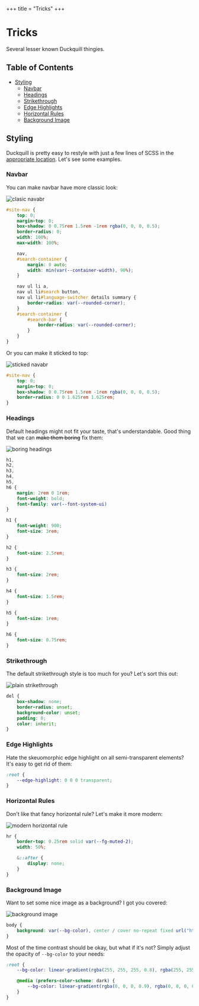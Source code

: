 +++
title = "Tricks"
+++

# Tricks

Several lesser known Duckquill thingies.

## Table of Contents

- [Styling](#styling)
  - [Navbar](#navbar)
  - [Headings](#headings)
  - [Strikethrough](#strikethrough)
  - [Edge Highlights](#edge-highlights)
  - [Horizontal Rules](#horizontal-rules)
  - [Background Image](#background-image)

## Styling

Duckquill is pretty easy to restyle with just a few lines of SCSS in the [appropriate location](@/_index.md#custom-stylesheets). Let's see some examples.

### Navbar

You can make navbar have more classic look:

![clasic navabr](https://files.catbox.moe/udj332.png)

```scss
#site-nav {
    top: 0;
    margin-top: 0;
    box-shadow: 0 0.75rem 1.5rem -1rem rgba(0, 0, 0, 0.5);
    border-radius: 0;
    width: 100%;
    max-width: 100%;

    nav,
    #search-container {
        margin: 0 auto;
        width: min(var(--container-width), 90%);
    }

    nav ul li a,
    nav ul li#search button,
    nav ul li#language-switcher details summary {
        border-radius: var(--rounded-corner);
    }
    #search-container {
        #search-bar {
            border-radius: var(--rounded-corner);
        }
    }
}
```

Or you can make it sticked to top:

![sticked navabr](https://files.catbox.moe/wkweqh.png)

```scss
#site-nav {
    top: 0;
    margin-top: 0;
    box-shadow: 0 0.75rem 1.5rem -1rem rgba(0, 0, 0, 0.5);
    border-radius: 0 0 1.625rem 1.625rem;
}
```

### Headings

Default headings might not fit your taste, that's understandable. Good thing that we can ~~make them boring~~ fix them:

![boring headings](https://files.catbox.moe/6ok740.png)

```scss
h1,
h2,
h3,
h4,
h5,
h6 {
    margin: 2rem 0 1rem;
    font-weight: bold;
    font-family: var(--font-system-ui)
}

h1 {
    font-weight: 900;
	font-size: 3rem;
}

h2 {
	font-size: 2.5rem;
}

h3 {
	font-size: 2rem;
}

h4 {
	font-size: 1.5rem;
}

h5 {
	font-size: 1rem;
}

h6 {
	font-size: 0.75rem;
}
```

### Strikethrough

The default strikethrough style is too much for you? Let's sort this out:

![plain strikethrough](https://files.catbox.moe/y2tbwm.png)

```scss
del {
    box-shadow: none;
    border-radius: unset;
    background-color: unset;
    padding: 0;
    color: inherit;
}
```

### Edge Highlights

Hate the skeuomorphic edge highlight on all semi-transparent elements? It's easy to get rid of them:

```scss
:root {
    --edge-highlight: 0 0 0 transparent;
}
```

### Horizontal Rules

Don't like that fancy horizontal rule? Let's make it more modern:

![modern horizontal rule](https://files.catbox.moe/qyqzoy.png)

```scss
hr {
    border-top: 0.25rem solid var(--fg-muted-2);
    width: 50%;

    &::after {
        display: none;
    }
}
```

### Background Image

Want to set some nice image as a background? I got you covered:

![background image](https://files.catbox.moe/kgrgqr.png)

```scss
body {
    background: var(--bg-color), center / cover no-repeat fixed url("https://images.unsplash.com/photo-1523712999610-f77fbcfc3843?q=80&w=1170&auto=format&fit=crop&ixlib=rb-4.0.3&ixid=M3wxMjA3fDB8MHxwaG90by1wYWdlfHx8fGVufDB8fHx8fA%3D%3D");
}
```

Most of the time contrast should be okay, but what if it's not? Simply adjust the opacity of `--bg-color` to your needs:

```scss
:root {
    --bg-color: linear-gradient(rgba(255, 255, 255, 0.8), rgba(255, 255, 255, 0.8));

    @media (prefers-color-scheme: dark) {
        --bg-color: linear-gradient(rgba(0, 0, 0, 0.9), rgba(0, 0, 0, 0.9));
    }
}
```

